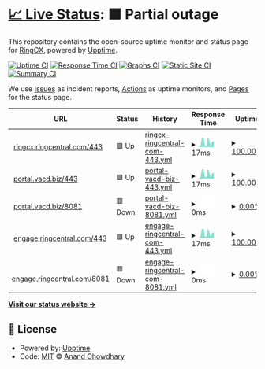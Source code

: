# [📈 Live Status](https://upptime.github.io/upptime): <!--live status--> **🟧 Partial outage**

This repository contains the open-source uptime monitor and status page for [RingCX](https://www.ringcentral.com/ca/en/ringcx.html), powered by [Upptime](https://github.com/upptime/upptime).

[![Uptime CI](https://github.com/MarkAlexRC/rcxuptime/workflows/Uptime%20CI/badge.svg)](https://github.com/MarkAlexRC/rcxuptime/actions?query=workflow%3A%22Uptime+CI%22)
[![Response Time CI](https://github.com/MarkAlexRC/rcxuptime/workflows/Response%20Time%20CI/badge.svg)](https://github.com/MarkAlexRC/rcxuptime/actions?query=workflow%3A%22Response+Time+CI%22)
[![Graphs CI](https://github.com/MarkAlexRC/rcxuptime/workflows/Graphs%20CI/badge.svg)](https://github.com/MarkAlexRC/rcxuptime/actions?query=workflow%3A%22Graphs+CI%22)
[![Static Site CI](https://github.com/MarkAlexRC/rcxuptime/workflows/Static%20Site%20CI/badge.svg)](https://github.com/MarkAlexRC/rcxuptime/actions?query=workflow%3A%22Static+Site+CI%22)
[![Summary CI](https://github.com/MarkAlexRC/rcxuptime/workflows/Summary%20CI/badge.svg)](https://github.com/MarkAlexRC/rcxuptime/actions?query=workflow%3A%22Summary+CI%22)

We use [Issues](https://github.com/MarkAlexRC/rcxuptime/issues) as incident reports, [Actions](https://github.com/MarkAlexRC/rcxuptime/actions) as uptime monitors, and [Pages](https://markalexrc.github.io/rcxuptime/) for the status page.

<!--start: status pages-->
<!-- This summary is generated by Upptime (https://github.com/upptime/upptime) -->
<!-- Do not edit this manually, your changes will be overwritten -->
<!-- prettier-ignore -->
| URL | Status | History | Response Time | Uptime |
| --- | ------ | ------- | ------------- | ------ |
| <img alt="" src="https://icons.duckduckgo.com/ip3/null.ico" height="13"> [ringcx.ringcentral.com/443](ringcx.ringcentral.com) | 🟩 Up | [ringcx-ringcentral-com-443.yml](https://github.com/MarkAlexRC/rcxuptime/commits/HEAD/history/ringcx-ringcentral-com-443.yml) | <details><summary><img alt="Response time graph" src="./graphs/ringcx-ringcentral-com-443/response-time-week.png" height="20"> 17ms</summary><br><a href="https://MarkAlexRC.github.io/rcxuptime/history/ringcx-ringcentral-com-443"><img alt="Response time 18" src="https://img.shields.io/endpoint?url=https%3A%2F%2Fraw.githubusercontent.com%2FMarkAlexRC%2Frcxuptime%2FHEAD%2Fapi%2Fringcx-ringcentral-com-443%2Fresponse-time.json"></a><br><a href="https://MarkAlexRC.github.io/rcxuptime/history/ringcx-ringcentral-com-443"><img alt="24-hour response time 3" src="https://img.shields.io/endpoint?url=https%3A%2F%2Fraw.githubusercontent.com%2FMarkAlexRC%2Frcxuptime%2FHEAD%2Fapi%2Fringcx-ringcentral-com-443%2Fresponse-time-day.json"></a><br><a href="https://MarkAlexRC.github.io/rcxuptime/history/ringcx-ringcentral-com-443"><img alt="7-day response time 17" src="https://img.shields.io/endpoint?url=https%3A%2F%2Fraw.githubusercontent.com%2FMarkAlexRC%2Frcxuptime%2FHEAD%2Fapi%2Fringcx-ringcentral-com-443%2Fresponse-time-week.json"></a><br><a href="https://MarkAlexRC.github.io/rcxuptime/history/ringcx-ringcentral-com-443"><img alt="30-day response time 18" src="https://img.shields.io/endpoint?url=https%3A%2F%2Fraw.githubusercontent.com%2FMarkAlexRC%2Frcxuptime%2FHEAD%2Fapi%2Fringcx-ringcentral-com-443%2Fresponse-time-month.json"></a><br><a href="https://MarkAlexRC.github.io/rcxuptime/history/ringcx-ringcentral-com-443"><img alt="1-year response time 18" src="https://img.shields.io/endpoint?url=https%3A%2F%2Fraw.githubusercontent.com%2FMarkAlexRC%2Frcxuptime%2FHEAD%2Fapi%2Fringcx-ringcentral-com-443%2Fresponse-time-year.json"></a></details> | <details><summary><a href="https://MarkAlexRC.github.io/rcxuptime/history/ringcx-ringcentral-com-443">100.00%</a></summary><a href="https://MarkAlexRC.github.io/rcxuptime/history/ringcx-ringcentral-com-443"><img alt="All-time uptime 100.00%" src="https://img.shields.io/endpoint?url=https%3A%2F%2Fraw.githubusercontent.com%2FMarkAlexRC%2Frcxuptime%2FHEAD%2Fapi%2Fringcx-ringcentral-com-443%2Fuptime.json"></a><br><a href="https://MarkAlexRC.github.io/rcxuptime/history/ringcx-ringcentral-com-443"><img alt="24-hour uptime 100.00%" src="https://img.shields.io/endpoint?url=https%3A%2F%2Fraw.githubusercontent.com%2FMarkAlexRC%2Frcxuptime%2FHEAD%2Fapi%2Fringcx-ringcentral-com-443%2Fuptime-day.json"></a><br><a href="https://MarkAlexRC.github.io/rcxuptime/history/ringcx-ringcentral-com-443"><img alt="7-day uptime 100.00%" src="https://img.shields.io/endpoint?url=https%3A%2F%2Fraw.githubusercontent.com%2FMarkAlexRC%2Frcxuptime%2FHEAD%2Fapi%2Fringcx-ringcentral-com-443%2Fuptime-week.json"></a><br><a href="https://MarkAlexRC.github.io/rcxuptime/history/ringcx-ringcentral-com-443"><img alt="30-day uptime 100.00%" src="https://img.shields.io/endpoint?url=https%3A%2F%2Fraw.githubusercontent.com%2FMarkAlexRC%2Frcxuptime%2FHEAD%2Fapi%2Fringcx-ringcentral-com-443%2Fuptime-month.json"></a><br><a href="https://MarkAlexRC.github.io/rcxuptime/history/ringcx-ringcentral-com-443"><img alt="1-year uptime 100.00%" src="https://img.shields.io/endpoint?url=https%3A%2F%2Fraw.githubusercontent.com%2FMarkAlexRC%2Frcxuptime%2FHEAD%2Fapi%2Fringcx-ringcentral-com-443%2Fuptime-year.json"></a></details>
| <img alt="" src="https://icons.duckduckgo.com/ip3/null.ico" height="13"> [portal.vacd.biz/443](ringcx.ringcentral.com) | 🟩 Up | [portal-vacd-biz-443.yml](https://github.com/MarkAlexRC/rcxuptime/commits/HEAD/history/portal-vacd-biz-443.yml) | <details><summary><img alt="Response time graph" src="./graphs/portal-vacd-biz-443/response-time-week.png" height="20"> 17ms</summary><br><a href="https://MarkAlexRC.github.io/rcxuptime/history/portal-vacd-biz-443"><img alt="Response time 18" src="https://img.shields.io/endpoint?url=https%3A%2F%2Fraw.githubusercontent.com%2FMarkAlexRC%2Frcxuptime%2FHEAD%2Fapi%2Fportal-vacd-biz-443%2Fresponse-time.json"></a><br><a href="https://MarkAlexRC.github.io/rcxuptime/history/portal-vacd-biz-443"><img alt="24-hour response time 2" src="https://img.shields.io/endpoint?url=https%3A%2F%2Fraw.githubusercontent.com%2FMarkAlexRC%2Frcxuptime%2FHEAD%2Fapi%2Fportal-vacd-biz-443%2Fresponse-time-day.json"></a><br><a href="https://MarkAlexRC.github.io/rcxuptime/history/portal-vacd-biz-443"><img alt="7-day response time 17" src="https://img.shields.io/endpoint?url=https%3A%2F%2Fraw.githubusercontent.com%2FMarkAlexRC%2Frcxuptime%2FHEAD%2Fapi%2Fportal-vacd-biz-443%2Fresponse-time-week.json"></a><br><a href="https://MarkAlexRC.github.io/rcxuptime/history/portal-vacd-biz-443"><img alt="30-day response time 18" src="https://img.shields.io/endpoint?url=https%3A%2F%2Fraw.githubusercontent.com%2FMarkAlexRC%2Frcxuptime%2FHEAD%2Fapi%2Fportal-vacd-biz-443%2Fresponse-time-month.json"></a><br><a href="https://MarkAlexRC.github.io/rcxuptime/history/portal-vacd-biz-443"><img alt="1-year response time 18" src="https://img.shields.io/endpoint?url=https%3A%2F%2Fraw.githubusercontent.com%2FMarkAlexRC%2Frcxuptime%2FHEAD%2Fapi%2Fportal-vacd-biz-443%2Fresponse-time-year.json"></a></details> | <details><summary><a href="https://MarkAlexRC.github.io/rcxuptime/history/portal-vacd-biz-443">100.00%</a></summary><a href="https://MarkAlexRC.github.io/rcxuptime/history/portal-vacd-biz-443"><img alt="All-time uptime 100.00%" src="https://img.shields.io/endpoint?url=https%3A%2F%2Fraw.githubusercontent.com%2FMarkAlexRC%2Frcxuptime%2FHEAD%2Fapi%2Fportal-vacd-biz-443%2Fuptime.json"></a><br><a href="https://MarkAlexRC.github.io/rcxuptime/history/portal-vacd-biz-443"><img alt="24-hour uptime 100.00%" src="https://img.shields.io/endpoint?url=https%3A%2F%2Fraw.githubusercontent.com%2FMarkAlexRC%2Frcxuptime%2FHEAD%2Fapi%2Fportal-vacd-biz-443%2Fuptime-day.json"></a><br><a href="https://MarkAlexRC.github.io/rcxuptime/history/portal-vacd-biz-443"><img alt="7-day uptime 100.00%" src="https://img.shields.io/endpoint?url=https%3A%2F%2Fraw.githubusercontent.com%2FMarkAlexRC%2Frcxuptime%2FHEAD%2Fapi%2Fportal-vacd-biz-443%2Fuptime-week.json"></a><br><a href="https://MarkAlexRC.github.io/rcxuptime/history/portal-vacd-biz-443"><img alt="30-day uptime 100.00%" src="https://img.shields.io/endpoint?url=https%3A%2F%2Fraw.githubusercontent.com%2FMarkAlexRC%2Frcxuptime%2FHEAD%2Fapi%2Fportal-vacd-biz-443%2Fuptime-month.json"></a><br><a href="https://MarkAlexRC.github.io/rcxuptime/history/portal-vacd-biz-443"><img alt="1-year uptime 100.00%" src="https://img.shields.io/endpoint?url=https%3A%2F%2Fraw.githubusercontent.com%2FMarkAlexRC%2Frcxuptime%2FHEAD%2Fapi%2Fportal-vacd-biz-443%2Fuptime-year.json"></a></details>
| <img alt="" src="https://icons.duckduckgo.com/ip3/null.ico" height="13"> [portal.vacd.biz/8081](ringcx.ringcentral.com) | 🟥 Down | [portal-vacd-biz-8081.yml](https://github.com/MarkAlexRC/rcxuptime/commits/HEAD/history/portal-vacd-biz-8081.yml) | <details><summary><img alt="Response time graph" src="./graphs/portal-vacd-biz-8081/response-time-week.png" height="20"> 0ms</summary><br><a href="https://MarkAlexRC.github.io/rcxuptime/history/portal-vacd-biz-8081"><img alt="Response time 0" src="https://img.shields.io/endpoint?url=https%3A%2F%2Fraw.githubusercontent.com%2FMarkAlexRC%2Frcxuptime%2FHEAD%2Fapi%2Fportal-vacd-biz-8081%2Fresponse-time.json"></a><br><a href="https://MarkAlexRC.github.io/rcxuptime/history/portal-vacd-biz-8081"><img alt="24-hour response time 0" src="https://img.shields.io/endpoint?url=https%3A%2F%2Fraw.githubusercontent.com%2FMarkAlexRC%2Frcxuptime%2FHEAD%2Fapi%2Fportal-vacd-biz-8081%2Fresponse-time-day.json"></a><br><a href="https://MarkAlexRC.github.io/rcxuptime/history/portal-vacd-biz-8081"><img alt="7-day response time 0" src="https://img.shields.io/endpoint?url=https%3A%2F%2Fraw.githubusercontent.com%2FMarkAlexRC%2Frcxuptime%2FHEAD%2Fapi%2Fportal-vacd-biz-8081%2Fresponse-time-week.json"></a><br><a href="https://MarkAlexRC.github.io/rcxuptime/history/portal-vacd-biz-8081"><img alt="30-day response time 0" src="https://img.shields.io/endpoint?url=https%3A%2F%2Fraw.githubusercontent.com%2FMarkAlexRC%2Frcxuptime%2FHEAD%2Fapi%2Fportal-vacd-biz-8081%2Fresponse-time-month.json"></a><br><a href="https://MarkAlexRC.github.io/rcxuptime/history/portal-vacd-biz-8081"><img alt="1-year response time 0" src="https://img.shields.io/endpoint?url=https%3A%2F%2Fraw.githubusercontent.com%2FMarkAlexRC%2Frcxuptime%2FHEAD%2Fapi%2Fportal-vacd-biz-8081%2Fresponse-time-year.json"></a></details> | <details><summary><a href="https://MarkAlexRC.github.io/rcxuptime/history/portal-vacd-biz-8081">0.00%</a></summary><a href="https://MarkAlexRC.github.io/rcxuptime/history/portal-vacd-biz-8081"><img alt="All-time uptime 0.00%" src="https://img.shields.io/endpoint?url=https%3A%2F%2Fraw.githubusercontent.com%2FMarkAlexRC%2Frcxuptime%2FHEAD%2Fapi%2Fportal-vacd-biz-8081%2Fuptime.json"></a><br><a href="https://MarkAlexRC.github.io/rcxuptime/history/portal-vacd-biz-8081"><img alt="24-hour uptime 0.00%" src="https://img.shields.io/endpoint?url=https%3A%2F%2Fraw.githubusercontent.com%2FMarkAlexRC%2Frcxuptime%2FHEAD%2Fapi%2Fportal-vacd-biz-8081%2Fuptime-day.json"></a><br><a href="https://MarkAlexRC.github.io/rcxuptime/history/portal-vacd-biz-8081"><img alt="7-day uptime 0.00%" src="https://img.shields.io/endpoint?url=https%3A%2F%2Fraw.githubusercontent.com%2FMarkAlexRC%2Frcxuptime%2FHEAD%2Fapi%2Fportal-vacd-biz-8081%2Fuptime-week.json"></a><br><a href="https://MarkAlexRC.github.io/rcxuptime/history/portal-vacd-biz-8081"><img alt="30-day uptime 0.00%" src="https://img.shields.io/endpoint?url=https%3A%2F%2Fraw.githubusercontent.com%2FMarkAlexRC%2Frcxuptime%2FHEAD%2Fapi%2Fportal-vacd-biz-8081%2Fuptime-month.json"></a><br><a href="https://MarkAlexRC.github.io/rcxuptime/history/portal-vacd-biz-8081"><img alt="1-year uptime 0.00%" src="https://img.shields.io/endpoint?url=https%3A%2F%2Fraw.githubusercontent.com%2FMarkAlexRC%2Frcxuptime%2FHEAD%2Fapi%2Fportal-vacd-biz-8081%2Fuptime-year.json"></a></details>
| <img alt="" src="https://icons.duckduckgo.com/ip3/null.ico" height="13"> [engage.ringcentral.com/443](ringcx.ringcentral.com) | 🟩 Up | [engage-ringcentral-com-443.yml](https://github.com/MarkAlexRC/rcxuptime/commits/HEAD/history/engage-ringcentral-com-443.yml) | <details><summary><img alt="Response time graph" src="./graphs/engage-ringcentral-com-443/response-time-week.png" height="20"> 17ms</summary><br><a href="https://MarkAlexRC.github.io/rcxuptime/history/engage-ringcentral-com-443"><img alt="Response time 18" src="https://img.shields.io/endpoint?url=https%3A%2F%2Fraw.githubusercontent.com%2FMarkAlexRC%2Frcxuptime%2FHEAD%2Fapi%2Fengage-ringcentral-com-443%2Fresponse-time.json"></a><br><a href="https://MarkAlexRC.github.io/rcxuptime/history/engage-ringcentral-com-443"><img alt="24-hour response time 3" src="https://img.shields.io/endpoint?url=https%3A%2F%2Fraw.githubusercontent.com%2FMarkAlexRC%2Frcxuptime%2FHEAD%2Fapi%2Fengage-ringcentral-com-443%2Fresponse-time-day.json"></a><br><a href="https://MarkAlexRC.github.io/rcxuptime/history/engage-ringcentral-com-443"><img alt="7-day response time 17" src="https://img.shields.io/endpoint?url=https%3A%2F%2Fraw.githubusercontent.com%2FMarkAlexRC%2Frcxuptime%2FHEAD%2Fapi%2Fengage-ringcentral-com-443%2Fresponse-time-week.json"></a><br><a href="https://MarkAlexRC.github.io/rcxuptime/history/engage-ringcentral-com-443"><img alt="30-day response time 18" src="https://img.shields.io/endpoint?url=https%3A%2F%2Fraw.githubusercontent.com%2FMarkAlexRC%2Frcxuptime%2FHEAD%2Fapi%2Fengage-ringcentral-com-443%2Fresponse-time-month.json"></a><br><a href="https://MarkAlexRC.github.io/rcxuptime/history/engage-ringcentral-com-443"><img alt="1-year response time 18" src="https://img.shields.io/endpoint?url=https%3A%2F%2Fraw.githubusercontent.com%2FMarkAlexRC%2Frcxuptime%2FHEAD%2Fapi%2Fengage-ringcentral-com-443%2Fresponse-time-year.json"></a></details> | <details><summary><a href="https://MarkAlexRC.github.io/rcxuptime/history/engage-ringcentral-com-443">100.00%</a></summary><a href="https://MarkAlexRC.github.io/rcxuptime/history/engage-ringcentral-com-443"><img alt="All-time uptime 100.00%" src="https://img.shields.io/endpoint?url=https%3A%2F%2Fraw.githubusercontent.com%2FMarkAlexRC%2Frcxuptime%2FHEAD%2Fapi%2Fengage-ringcentral-com-443%2Fuptime.json"></a><br><a href="https://MarkAlexRC.github.io/rcxuptime/history/engage-ringcentral-com-443"><img alt="24-hour uptime 100.00%" src="https://img.shields.io/endpoint?url=https%3A%2F%2Fraw.githubusercontent.com%2FMarkAlexRC%2Frcxuptime%2FHEAD%2Fapi%2Fengage-ringcentral-com-443%2Fuptime-day.json"></a><br><a href="https://MarkAlexRC.github.io/rcxuptime/history/engage-ringcentral-com-443"><img alt="7-day uptime 100.00%" src="https://img.shields.io/endpoint?url=https%3A%2F%2Fraw.githubusercontent.com%2FMarkAlexRC%2Frcxuptime%2FHEAD%2Fapi%2Fengage-ringcentral-com-443%2Fuptime-week.json"></a><br><a href="https://MarkAlexRC.github.io/rcxuptime/history/engage-ringcentral-com-443"><img alt="30-day uptime 100.00%" src="https://img.shields.io/endpoint?url=https%3A%2F%2Fraw.githubusercontent.com%2FMarkAlexRC%2Frcxuptime%2FHEAD%2Fapi%2Fengage-ringcentral-com-443%2Fuptime-month.json"></a><br><a href="https://MarkAlexRC.github.io/rcxuptime/history/engage-ringcentral-com-443"><img alt="1-year uptime 100.00%" src="https://img.shields.io/endpoint?url=https%3A%2F%2Fraw.githubusercontent.com%2FMarkAlexRC%2Frcxuptime%2FHEAD%2Fapi%2Fengage-ringcentral-com-443%2Fuptime-year.json"></a></details>
| <img alt="" src="https://icons.duckduckgo.com/ip3/null.ico" height="13"> [engage.ringcentral.com/8081](ringcx.ringcentral.com) | 🟥 Down | [engage-ringcentral-com-8081.yml](https://github.com/MarkAlexRC/rcxuptime/commits/HEAD/history/engage-ringcentral-com-8081.yml) | <details><summary><img alt="Response time graph" src="./graphs/engage-ringcentral-com-8081/response-time-week.png" height="20"> 0ms</summary><br><a href="https://MarkAlexRC.github.io/rcxuptime/history/engage-ringcentral-com-8081"><img alt="Response time 0" src="https://img.shields.io/endpoint?url=https%3A%2F%2Fraw.githubusercontent.com%2FMarkAlexRC%2Frcxuptime%2FHEAD%2Fapi%2Fengage-ringcentral-com-8081%2Fresponse-time.json"></a><br><a href="https://MarkAlexRC.github.io/rcxuptime/history/engage-ringcentral-com-8081"><img alt="24-hour response time 0" src="https://img.shields.io/endpoint?url=https%3A%2F%2Fraw.githubusercontent.com%2FMarkAlexRC%2Frcxuptime%2FHEAD%2Fapi%2Fengage-ringcentral-com-8081%2Fresponse-time-day.json"></a><br><a href="https://MarkAlexRC.github.io/rcxuptime/history/engage-ringcentral-com-8081"><img alt="7-day response time 0" src="https://img.shields.io/endpoint?url=https%3A%2F%2Fraw.githubusercontent.com%2FMarkAlexRC%2Frcxuptime%2FHEAD%2Fapi%2Fengage-ringcentral-com-8081%2Fresponse-time-week.json"></a><br><a href="https://MarkAlexRC.github.io/rcxuptime/history/engage-ringcentral-com-8081"><img alt="30-day response time 0" src="https://img.shields.io/endpoint?url=https%3A%2F%2Fraw.githubusercontent.com%2FMarkAlexRC%2Frcxuptime%2FHEAD%2Fapi%2Fengage-ringcentral-com-8081%2Fresponse-time-month.json"></a><br><a href="https://MarkAlexRC.github.io/rcxuptime/history/engage-ringcentral-com-8081"><img alt="1-year response time 0" src="https://img.shields.io/endpoint?url=https%3A%2F%2Fraw.githubusercontent.com%2FMarkAlexRC%2Frcxuptime%2FHEAD%2Fapi%2Fengage-ringcentral-com-8081%2Fresponse-time-year.json"></a></details> | <details><summary><a href="https://MarkAlexRC.github.io/rcxuptime/history/engage-ringcentral-com-8081">0.00%</a></summary><a href="https://MarkAlexRC.github.io/rcxuptime/history/engage-ringcentral-com-8081"><img alt="All-time uptime 0.00%" src="https://img.shields.io/endpoint?url=https%3A%2F%2Fraw.githubusercontent.com%2FMarkAlexRC%2Frcxuptime%2FHEAD%2Fapi%2Fengage-ringcentral-com-8081%2Fuptime.json"></a><br><a href="https://MarkAlexRC.github.io/rcxuptime/history/engage-ringcentral-com-8081"><img alt="24-hour uptime 0.00%" src="https://img.shields.io/endpoint?url=https%3A%2F%2Fraw.githubusercontent.com%2FMarkAlexRC%2Frcxuptime%2FHEAD%2Fapi%2Fengage-ringcentral-com-8081%2Fuptime-day.json"></a><br><a href="https://MarkAlexRC.github.io/rcxuptime/history/engage-ringcentral-com-8081"><img alt="7-day uptime 0.00%" src="https://img.shields.io/endpoint?url=https%3A%2F%2Fraw.githubusercontent.com%2FMarkAlexRC%2Frcxuptime%2FHEAD%2Fapi%2Fengage-ringcentral-com-8081%2Fuptime-week.json"></a><br><a href="https://MarkAlexRC.github.io/rcxuptime/history/engage-ringcentral-com-8081"><img alt="30-day uptime 0.00%" src="https://img.shields.io/endpoint?url=https%3A%2F%2Fraw.githubusercontent.com%2FMarkAlexRC%2Frcxuptime%2FHEAD%2Fapi%2Fengage-ringcentral-com-8081%2Fuptime-month.json"></a><br><a href="https://MarkAlexRC.github.io/rcxuptime/history/engage-ringcentral-com-8081"><img alt="1-year uptime 0.00%" src="https://img.shields.io/endpoint?url=https%3A%2F%2Fraw.githubusercontent.com%2FMarkAlexRC%2Frcxuptime%2FHEAD%2Fapi%2Fengage-ringcentral-com-8081%2Fuptime-year.json"></a></details>

<!--end: status pages-->

[**Visit our status website →**](https://markalexrc.github.io/rcxuptime/)

## 📄 License

- Powered by: [Upptime](https://github.com/upptime/upptime)
- Code: [MIT](./LICENSE) © [Anand Chowdhary](https://anandchowdhary.com)
